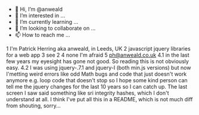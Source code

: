 - 👋 Hi, I’m @anweald
- 👀 I’m interested in ...
- 🌱 I’m currently learning ...
- 💞️ I’m looking to collaborate on ...
- 📫 How to reach me ...

<!---
anweald/anweald is a ✨ special ✨ repository because its `README.md` (this file) appears on your GitHub profile.
You can click the Preview link to take a look at your changes.
--->
1 I'm Patrick Herring aka anweald, in Leeds, UK
2 javascript jquery libraries for a web app
3 see 2
4 none I'm afraid
5 ph@anweald.co.uk
4.1 in the last few years my eyesight has gone not good. So reading this is not obviously easy.
4.2 I was using jquery-.7.1 and jquery-I (both min.js versions) but now I'metting weird errors like odd Math bugs and code that just doesn't work anymore e.g. loop code that doesn't 
stop so I hope some kind person can tell me the jquery changes for the last 10 years so I can catch up. The last screen I saw said something like sri integrity hashes, 
which I don't understand at all. I think I've put all this in a README, which is not much diff from shouting, sorry...
